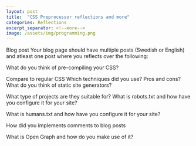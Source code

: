 ```yaml
---
layout: post
title:  "CSS Preprocessor reflections and more"
categories: Reflections
excerpt_separator: <!--more-->
image: /assets/img/programming.png
---
```


Blog post
Your blog page should have multiple posts (Swedish or English) and atleast one post where you reflects over the following:

What do you think of pre-compiling your CSS?

Compare to regular CSS
Which techniques did you use?
Pros and cons?
What do you think of static site generators?

What type of projects are they suitable for?
What is robots.txt and how have you configure it for your site?

What is humans.txt and how have you configure it for your site?

How did you implements comments to blog posts

What is Open Graph and how do you make use of it?
<!--more-->
